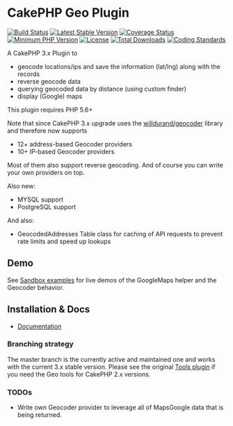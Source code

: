 # CakePHP Geo Plugin

[![Build Status](https://api.travis-ci.org/dereuromark/cakephp-geo.svg?branch=develop)](https://travis-ci.org/dereuromark/cakephp-geo)
[![Latest Stable Version](https://poser.pugx.org/dereuromark/cakephp-geo/v/stable.svg)](https://packagist.org/packages/dereuromark/cakephp-geo)
[![Coverage Status](https://coveralls.io/repos/dereuromark/cakephp-geo/badge.svg)](https://coveralls.io/r/dereuromark/cakephp-geo)
[![Minimum PHP Version](http://img.shields.io/badge/php-%3E%3D%205.6-8892BF.svg)](https://php.net/)
[![License](https://poser.pugx.org/dereuromark/cakephp-geo/license.svg)](https://packagist.org/packages/dereuromark/cakephp-geo)
[![Total Downloads](https://poser.pugx.org/dereuromark/cakephp-geo/d/total.svg)](https://packagist.org/packages/dereuromark/cakephp-geo)
[![Coding Standards](https://img.shields.io/badge/cs-PSR--2--R-yellow.svg)](https://github.com/php-fig-rectified/fig-rectified-standards)

A CakePHP 3.x Plugin to
- geocode locations/ips and save the information (lat/lng) along with the records
- reverse geocode data
- querying geocoded data by distance (using custom finder)
- display (Google) maps

This plugin requires PHP 5.6+

Note that since CakePHP 3.x upgrade uses the [willdurand/geocoder](https://github.com/geocoder-php/Geocoder) library and therefore now supports
- 12+ address-based Geocoder providers
- 10+ IP-based Geocoder providers

Most of them also support reverse geocoding. And of course you can write your own providers on top.

Also new:
- MYSQL support
- PostgreSQL support

And also:
- GeocodedAddresses Table class for caching of API requests to prevent rate limits and speed up lookups


## Demo
See [Sandbox examples](http://sandbox.dereuromark.de/sandbox/geo-examples) for live demos of the GoogleMaps helper and the Geocoder behavior.

## Installation & Docs

- [Documentation](docs/README.md)


### Branching strategy
The master branch is the currently active and maintained one and works with the current 3.x stable version.
Please see the original [Tools plugin](https://github.com/dereuromark/cakephp-tools) if you need the Geo tools for CakePHP 2.x versions.

### TODOs

* Write own Geocoder provider to leverage all of MapsGoogle data that is being returned.

